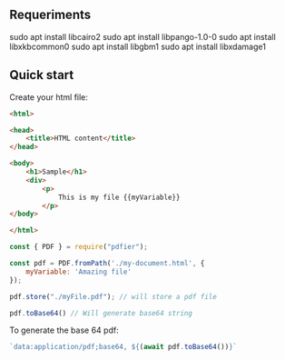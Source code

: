 ## Requeriments

sudo apt install libcairo2
sudo apt install libpango-1.0-0
sudo apt install libxkbcommon0
sudo apt install libgbm1
sudo apt install libxdamage1

## Quick start

Create your html file:

```html
<html>

<head>
    <title>HTML content</title>
</head>

<body>
    <h1>Sample</h1>
    <div>
        <p>
            This is my file {{myVariable}}
        </p>
</body>

</html>
```

```js
const { PDF } = require("pdfier");

const pdf = PDF.fromPath('./my-document.html', {
    myVariable: 'Amazing file'
});

pdf.store("./myFile.pdf"); // will store a pdf file

pdf.toBase64() // Will generate base64 string
```

To generate the base 64 pdf:
```js
`data:application/pdf;base64, ${(await pdf.toBase64())}`
```
